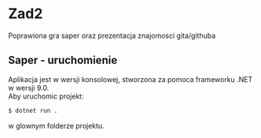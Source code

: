 # Zad2

Poprawiona gra saper oraz prezentacja znajomosci gita/githuba

## Saper - uruchomienie

Aplikacja jest w wersji konsolowej, stworzona za pomoca frameworku .NET w wersji 9.0.  
Aby uruchomic projekt:

```sh
$ dotnet run .
```

w glownym folderze projektu.
